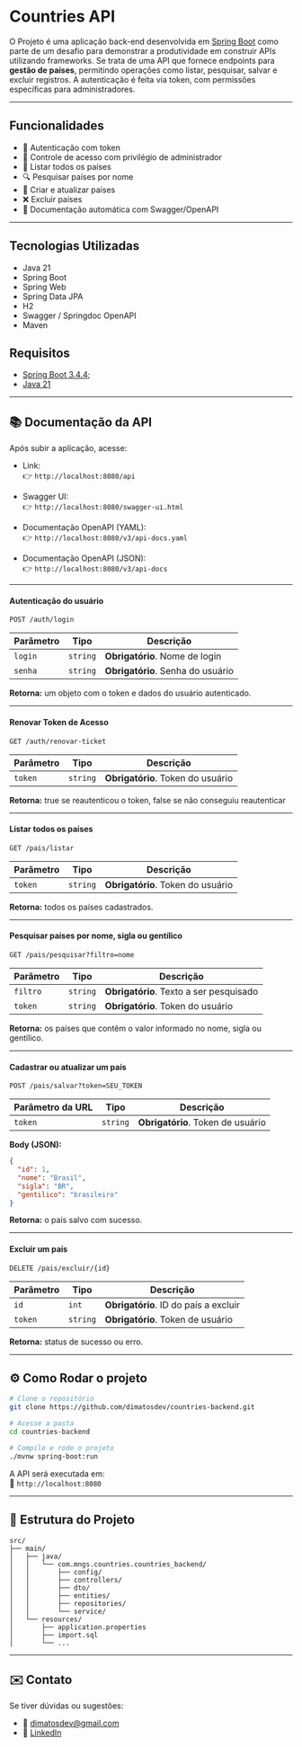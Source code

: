 
# Countries API

O Projeto é uma aplicação back-end desenvolvida em [Spring Boot](https://projects.spring.io/spring-boot) como parte de um desafio para demonstrar a produtividade em construir APIs utilizando frameworks.
Se trata de uma API que fornece endpoints para **gestão de países**, permitindo operações como listar, pesquisar, salvar e excluir registros. A autenticação é feita via token, com permissões específicas para administradores.

___


## Funcionalidades

- 🔐 Autenticação com token
- 👤 Controle de acesso com privilégio de administrador
- 📄 Listar todos os países
- 🔍 Pesquisar países por nome
- 💾 Criar e atualizar países
- ❌ Excluir países
- 📘 Documentação automática com Swagger/OpenAPI

___
## Tecnologias Utilizadas
- Java 21
- Spring Boot
- Spring Web
- Spring Data JPA
- H2
- Swagger / Springdoc OpenAPI
- Maven
## Requisitos
- [Spring Boot 3.4.4](https://projects.spring.io/spring-boot);
- [Java 21](https://www.oracle.com/java/technologies/javase/jdk21-archive-downloads.html)

___
## 📚 Documentação da API

Após subir a aplicação, acesse:

- Link:  
  👉 `http://localhost:8080/api`

- Swagger UI:  
  👉 `http://localhost:8080/swagger-ui.html`

- Documentação OpenAPI (YAML):  
  👉 `http://localhost:8080/v3/api-docs.yaml`

- Documentação OpenAPI (JSON):  
  👉 `http://localhost:8080/v3/api-docs`

---

#### Autenticação do usuário

```http
POST /auth/login
```

| Parâmetro | Tipo     | Descrição                    |
|-----------|----------|------------------------------|
| `login`   | `string` | **Obrigatório**. Nome de login |
| `senha`   | `string` | **Obrigatório**. Senha do usuário |

**Retorna:** um objeto com o token e dados do usuário autenticado.

---

#### Renovar Token de Acesso

```http
GET /auth/renovar-ticket
```

| Parâmetro | Tipo     | Descrição                    |
|-----------|----------|------------------------------|
| `token`         | `string` | **Obrigatório**. Token do usuário |

**Retorna:** true se reautenticou o token, false se não conseguiu reautenticar

---

#### Listar todos os países

```http
GET /pais/listar
```

| Parâmetro       | Tipo     | Descrição                           |
|-----------------|----------|--------------------------------------|
| `token`         | `string` | **Obrigatório**. Token do usuário |

**Retorna:** todos os países cadastrados.

---

#### Pesquisar países por nome, sigla ou gentílico

```http
GET /pais/pesquisar?filtro=nome
```

| Parâmetro       | Tipo     | Descrição                           |
|-----------------|----------|--------------------------------------|
| `filtro`        | `string` | **Obrigatório**. Texto a ser pesquisado |
| `token`         | `string` | **Obrigatório**. Token do usuário |

**Retorna:** os países que contêm o valor informado no nome, sigla ou gentílico.

---

#### Cadastrar ou atualizar um país

```http
POST /pais/salvar?token=SEU_TOKEN
```

| Parâmetro da URL | Tipo     | Descrição                             |
|------------------|----------|----------------------------------------|
| `token`          | `string` | **Obrigatório**. Token de usuário |

**Body (JSON):**

```json
{
  "id": 1,
  "nome": "Brasil",
  "sigla": "BR",
  "gentilico": "brasileiro"
}
```

**Retorna:** o país salvo com sucesso.

---

#### Excluir um país

```http
DELETE /pais/excluir/{id}
```

| Parâmetro | Tipo     | Descrição                           |
|-----------|----------|--------------------------------------|
| `id`      | `int`    | **Obrigatório**. ID do país a excluir |
| `token`   | `string` | **Obrigatório**. Token de usuário |

**Retorna:** status de sucesso ou erro.

___
## ⚙️ Como Rodar o projeto

```bash
# Clone o repositório
git clone https://github.com/dimatosdev/countries-backend.git

# Acesse a pasta
cd countries-backend

# Compile e rode o projeto
./mvnw spring-boot:run
```

A API será executada em:  
📍 `http://localhost:8080`

___
## 📂 Estrutura do Projeto

```
src/
├── main/
│   ├── java/
│   │   └── com.mngs.countries.countries_backend/
│   │       ├── config/
│   │       ├── controllers/
│   │       ├── dto/
│   │       ├── entities/
│   │       ├── repositories/
│   │       └── service/
│   └── resources/
│       ├── application.properties
│       ├── import.sql
│       └── ...
```

---
## ✉️ Contato

Se tiver dúvidas ou sugestões:

- 📧 dimatosdev@gmail.com
- 💼 [LinkedIn](https://www.linkedin.com/in/diegodematos)
